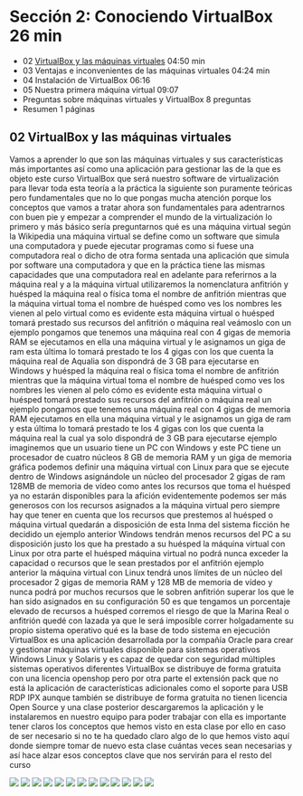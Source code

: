 # Sección 2: Conociendo VirtualBox 26 min

   * 02 [VirtualBox y las máquinas virtuales](/temarios/001_Curso_de_VirtualBox/02_VirtualBox_%20y_las_maquinas_virtuales.md) 04:50 min
   * 03 Ventajas e inconvenientes de las máquinas virtuales 04:24 min
   * 04 Instalación de VirtualBox 06:16
   * 05 Nuestra primera máquina virtual 09:07
   * Preguntas sobre máquinas virtuales y VirtualBox 8 preguntas
   * Resumen 1 páginas



## 02 VirtualBox y las máquinas virtuales

Vamos a aprender lo que son las máquinas virtuales y sus características más importantes así como una aplicación para gestionar las de la que es objeto este curso VirtualBox que será nuestro software de virtualización para llevar toda esta teoría a la práctica la siguiente son puramente teóricas pero fundamentales que no lo que pongas mucha atención porque los conceptos que vamos a tratar ahora son fundamentales para adentrarnos con buen pie y empezar a comprender el mundo de la virtualización lo primero y más básico sería preguntarnos qué es una máquina virtual según la Wikipedia una máquina virtual se define como un software que simula una computadora y puede ejecutar programas como si fuese una computadora real o dicho de otra forma sentada una aplicación que simula por software una computadora y que en la práctica tiene las mismas capacidades que una computadora real en adelante para referirnos a la máquina real y a la máquina virtual utilizaremos la nomenclatura anfitrión y huésped la máquina real o física toma el nombre de anfitrión mientras que la máquina virtual toma el nombre de huésped como ves los nombres les vienen al pelo virtual como es evidente esta máquina virtual o huésped tomará prestado sus recursos del anfitrión o máquina real veámoslo con un ejemplo pongamos que tenemos una máquina real con 4 gigas de memoria RAM se ejecutamos en ella una máquina virtual y le asignamos un giga de ram esta última lo tomará prestado te los 4 gigas con los que cuenta la máquina real de Aqualia son dispondrá de 3 GB para ejecutarse en Windows y huésped la máquina real o física toma el nombre de anfitrión mientras que la máquina virtual toma el nombre de huésped como ves los nombres les vienen al pelo cómo es evidente esta máquina virtual o huésped tomará prestado sus recursos del anfitrión o máquina real un ejemplo pongamos que tenemos una máquina real con 4 gigas de memoria RAM ejecutamos en ella una máquina virtual y le asignamos un giga de ram y esta última lo tomará prestado te los 4 gigas con los que cuenta la máquina real la cual ya solo dispondrá de 3 GB para ejecutarse ejemplo imaginemos que un usuario tiene un PC con Windows y este PC tiene un procesador de cuatro núcleos 8 GB de memoria RAM y un giga de memoria gráfica podemos definir una máquina virtual con Linux para que se ejecute dentro de Windows asignándole un núcleo del procesador 2 gigas de ram 128MB de memoria de vídeo como antes los recursos que toma el huésped ya no estarán disponibles para la afición evidentemente podemos ser más generosos con los recursos asignados a la máquina virtual pero siempre hay que tener en cuenta que los recursos que prestemos al huésped o máquina virtual quedarán a disposición de esta Inma del sistema ficción he decidido un ejemplo anterior Windows tendrán menos recursos del PC a su disposición justo los que ha prestado a su huésped la máquina virtual con Linux por otra parte el huésped máquina virtual no podrá nunca exceder la capacidad o recursos que le sean prestados por el anfitrión ejemplo anterior la máquina virtual con Linux tendrá unos límites de un núcleo del procesador 2 gigas de memoria RAM y 128 MB de memoria de vídeo y nunca podrá por muchos recursos que le sobren anfitrión superar los que le han sido asignados en su configuración 50 es que tengamos un porcentaje elevado de recursos a huésped corremos el riesgo de que la Marina Real o anfitrión quedé con lazada ya que le será imposible correr holgadamente su propio sistema operativo qué es la base de todo sistema en ejecución VirtualBox es una aplicación desarrollada por la compañía Oracle para crear y gestionar máquinas virtuales disponible para sistemas operativos Windows Linux y Solaris y es capaz de quedar con seguridad múltiples sistemas operativos diferentes VirtualBox se distribuye de forma gratuita con una licencia openshop pero por otra parte el extensión pack que no está la aplicación de características adicionales como el soporte para USB RDP IPX aunque también se distribuye de forma gratuita no tienen licencia Open Source y una clase posterior descargaremos la aplicación y le instalaremos en nuestro equipo para poder trabajar con ella es importante tener claros los conceptos que hemos visto en esta clase por ello en caso de ser necesario si no te ha quedado claro algo de lo que hemos visto aquí donde siempre tomar de nuevo esta clase cuántas veces sean necesarias y así hace alzar esos conceptos clave que nos servirán para el resto del curso


<img src="images/02-02.png">
<img src="images/02-03.png">
<img src="images/02-04.png">
<img src="images/02-05.png">
<img src="images/02-06.png">
<img src="images/02-07.png">
<img src="images/02-08.png">
<img src="images/02-09.png">
<img src="images/02-10.png">
<img src="images/02-11.png">
<img src="images/02-12.png">
<img src="images/02-13.png">
<img src="images/02-14.png">
